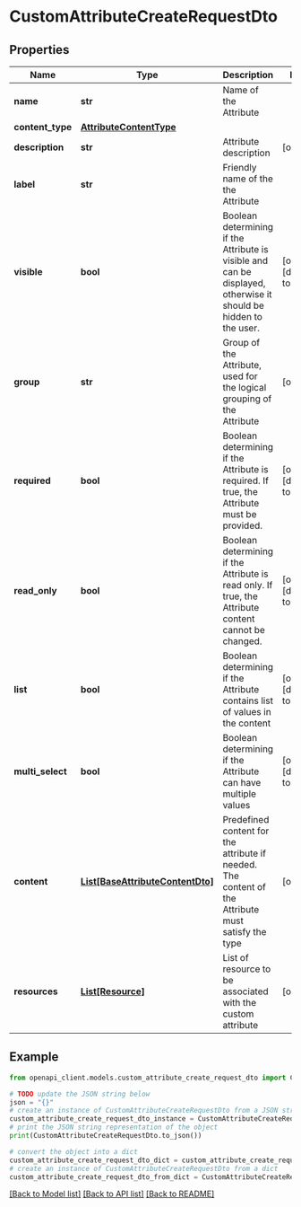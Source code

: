 # CustomAttributeCreateRequestDto


## Properties

Name | Type | Description | Notes
------------ | ------------- | ------------- | -------------
**name** | **str** | Name of the Attribute | 
**content_type** | [**AttributeContentType**](AttributeContentType.md) |  | 
**description** | **str** | Attribute description | [optional] 
**label** | **str** | Friendly name of the the Attribute | 
**visible** | **bool** | Boolean determining if the Attribute is visible and can be displayed, otherwise it should be hidden to the user. | [optional] [default to True]
**group** | **str** | Group of the Attribute, used for the logical grouping of the Attribute | [optional] 
**required** | **bool** | Boolean determining if the Attribute is required. If true, the Attribute must be provided. | [optional] [default to False]
**read_only** | **bool** | Boolean determining if the Attribute is read only. If true, the Attribute content cannot be changed. | [optional] [default to False]
**list** | **bool** | Boolean determining if the Attribute contains list of values in the content | [optional] [default to False]
**multi_select** | **bool** | Boolean determining if the Attribute can have multiple values | [optional] [default to False]
**content** | [**List[BaseAttributeContentDto]**](BaseAttributeContentDto.md) | Predefined content for the attribute if needed. The content of the Attribute must satisfy the type | [optional] 
**resources** | [**List[Resource]**](Resource.md) | List of resource to be associated with the custom attribute | [optional] 

## Example

```python
from openapi_client.models.custom_attribute_create_request_dto import CustomAttributeCreateRequestDto

# TODO update the JSON string below
json = "{}"
# create an instance of CustomAttributeCreateRequestDto from a JSON string
custom_attribute_create_request_dto_instance = CustomAttributeCreateRequestDto.from_json(json)
# print the JSON string representation of the object
print(CustomAttributeCreateRequestDto.to_json())

# convert the object into a dict
custom_attribute_create_request_dto_dict = custom_attribute_create_request_dto_instance.to_dict()
# create an instance of CustomAttributeCreateRequestDto from a dict
custom_attribute_create_request_dto_from_dict = CustomAttributeCreateRequestDto.from_dict(custom_attribute_create_request_dto_dict)
```
[[Back to Model list]](../README.md#documentation-for-models) [[Back to API list]](../README.md#documentation-for-api-endpoints) [[Back to README]](../README.md)



